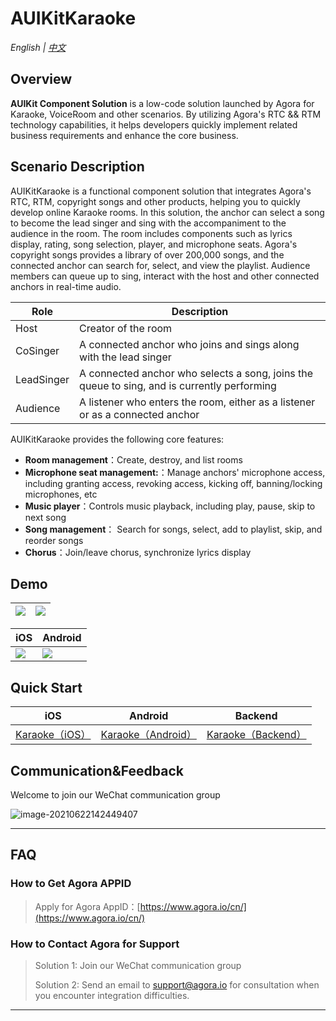 # AUIKitKaraoke

*English | [中文](README.zh.md)*

## Overview

**AUIKit Component Solution** is a low-code solution launched by Agora for Karaoke, VoiceRoom and other scenarios. By utilizing Agora's RTC && RTM technology capabilities, it helps developers quickly implement related business requirements and enhance the core business.

## Scenario Description

AUIKitKaraoke is a functional component solution that integrates Agora's RTC, RTM, copyright songs and other products, helping you to quickly develop online Karaoke rooms. In this solution, the anchor can select a song to become the lead singer and sing with the accompaniment to the audience in the room. The room includes components such as lyrics display, rating, song selection, player, and microphone seats. Agora's copyright songs provides a library of over 200,000 songs, and the connected anchor can search for, select, and view the playlist. Audience members can queue up to sing, interact with the host and other connected anchors in real-time audio.


| Role     | Description                                           |
| -------- | ---------------------------------------------- |
| Host     | Creator of the room                                     |
| CoSinger | A connected anchor who joins and sings along with the lead singer            |
| LeadSinger     | A connected anchor who selects a song, joins the queue to sing, and is currently performing |
| Audience     | A listener who enters the room, either as a listener or as a connected anchor                               |

AUIKitKaraoke provides the following core features:
- **Room management**：Create, destroy, and list rooms
- **Microphone seat management:**：Manage anchors' microphone access, including granting access, revoking access, kicking off, banning/locking microphones, etc
- **Music player**：Controls music playback, including play, pause, skip to next song
- **Song management**： Search for songs, select, add to playlist, skip, and reorder songs
- **Chorus**：Join/leave chorus, synchronize lyrics display



## Demo
![](https://download.agora.io/null/uikit_karaoke_demo_pic1.jpg)|![](https://download.agora.io/null/uikit_karaoke_demo_pic3.jpg)|
---|---

| iOS                                                          | Android                                                      |
| ------------------------------------------------------------ | ------------------------------------------------------------ |
| ![](https://download.agora.io/demo/release/iOS_uikit_karaoke_0.1.0.png) | ![](https://download.agora.io/demo/release/android_uikit_karaoke_demo_1.0.0.png) |

## Quick Start

| iOS | Android | Backend |
| --- | --- | --- |
| [Karaoke（iOS）](https://github.com/AgoraIO-Community/AUIKitKaraoke/tree/main/iOS/Example/AUIKitKaraoke) | [Karaoke（Android）](https://github.com/AgoraIO-Community/AUIKitKaraoke/tree/main/Android)  | [Karaoke（Backend）](https://github.com/AgoraIO-Community/AUIKitKaraoke/tree/main/backend) |


## Communication&Feedback

Welcome to join our WeChat communication group

![image-20210622142449407](https://download.agora.io/null/karaoke-uikit-wechat-pic.jpg)



---

## FAQ

### How to Get Agora APPID

> Apply for Agora AppID：[https://www.agora.io/cn/](https://www.agora.io/cn/)


### How to Contact Agora for Support

> Solution 1: Join our WeChat communication group
>
> Solution 2: Send an email to support@agora.io for consultation when you encounter integration difficulties.

---